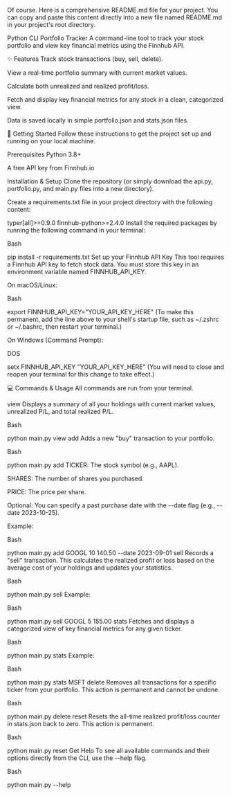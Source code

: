Of course. Here is a comprehensive README.md file for your project. You can copy and paste this content directly into a new file named README.md in your project's root directory.

Python CLI Portfolio Tracker
A command-line tool to track your stock portfolio and view key financial metrics using the Finnhub API.

✨ Features
Track stock transactions (buy, sell, delete).

View a real-time portfolio summary with current market values.

Calculate both unrealized and realized profit/loss.

Fetch and display key financial metrics for any stock in a clean, categorized view.

Data is saved locally in simple portfolio.json and stats.json files.

🚀 Getting Started
Follow these instructions to get the project set up and running on your local machine.

Prerequisites
Python 3.8+

A free API key from Finnhub.io

Installation & Setup
Clone the repository (or simply download the api.py, portfolio.py, and main.py files into a new directory).

Create a requirements.txt file in your project directory with the following content:

typer[all]>=0.9.0
finnhub-python>=2.4.0
Install the required packages by running the following command in your terminal:

Bash

pip install -r requirements.txt
Set up your Finnhub API Key
This tool requires a Finnhub API key to fetch stock data. You must store this key in an environment variable named FINNHUB_API_KEY.

On macOS/Linux:

Bash

export FINNHUB_API_KEY="YOUR_API_KEY_HERE"
(To make this permanent, add the line above to your shell's startup file, such as ~/.zshrc or ~/.bashrc, then restart your terminal.)

On Windows (Command Prompt):

DOS

setx FINNHUB_API_KEY "YOUR_API_KEY_HERE"
(You will need to close and reopen your terminal for this change to take effect.)

💻 Commands & Usage
All commands are run from your terminal.

view
Displays a summary of all your holdings with current market values, unrealized P/L, and total realized P/L.

Bash

python main.py view
add
Adds a new "buy" transaction to your portfolio.

Bash

python main.py add <TICKER> <SHARES> <PRICE>
TICKER: The stock symbol (e.g., AAPL).

SHARES: The number of shares you purchased.

PRICE: The price per share.

Optional: You can specify a past purchase date with the --date flag (e.g., --date 2023-10-25).

Example:

Bash

python main.py add GOOGL 10 140.50 --date 2023-09-01
sell
Records a "sell" transaction. This calculates the realized profit or loss based on the average cost of your holdings and updates your statistics.

Bash

python main.py sell <TICKER> <SHARES> <PRICE>
Example:

Bash

python main.py sell GOOGL 5 155.00
stats
Fetches and displays a categorized view of key financial metrics for any given ticker.

Bash

python main.py stats <TICKER>
Example:

Bash

python main.py stats MSFT
delete
Removes all transactions for a specific ticker from your portfolio. This action is permanent and cannot be undone.

Bash

python main.py delete <TICKER>
reset
Resets the all-time realized profit/loss counter in stats.json back to zero. This action is permanent.

Bash

python main.py reset
Get Help
To see all available commands and their options directly from the CLI, use the --help flag.

Bash

python main.py --help
